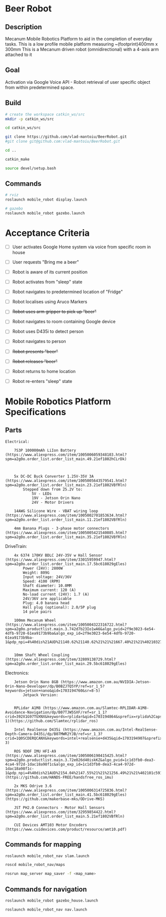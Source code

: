 # Beer Robot

## Description

  Mecanum Mobile Robotics Platform to aid in the completion of everyday tasks.
  This is a low profile mobile platform measuring ~(footprint)400mm x 300mm
  This is a Mecanum driven robot (omnidirectional) with a 4-axis arm attached to it

## Goal

  Activation via Google Voice API - Robot retrieval of user specific object from within
  predetermined space.


## Build

```bash
# create the workspace catkin_ws/src
mkdir -p catkin_ws/src

cd catkin_ws/src

git clone https://github.com/vlad-mantoiu/BeerRobot.git
#git clone git@github.com:vlad-mantoiu/BeerRobot.git

cd ..

catkin_make

source devel/setup.bash

```

## Commands

```bash
# rviz
roslaunch mobile_robot display.launch

# gazebo
roslaunch mobile_robot gazebo.launch
```



# Acceptance Criteria

  - [ ] User activates Google Home system via voice from specific room in house
  - [ ] User requests "Bring me a beer"
  - [ ] Robot is aware of its current position
  - [ ] Robot activates from "sleep" state
  - [ ] Robot navigates to predetermined location of "Fridge"
  - [ ] Robot localises using Aruco Markers
  - [ ] ~~Robot uses arm gripper to pick up "beer"~~
  - [ ] Robot navigates to room containing Google device
  - [ ] Robot uses D435i to detect person
  - [ ] Robot navigates to person
  - [ ] ~~Robot presents "beer"~~
  - [ ] ~~Robot releases "beer"~~
  - [ ] Robot returns to home location
  - [ ] Robot re-enters "sleep" state



# Mobile Robotics Platform Specifications

## Parts

    Electrical:
    
        7S3P 100000mAh LiIon Battery (https://www.aliexpress.com/item/1005006059348103.html?spm=a2g0o.order_list.order_list_main.49.21ef1802hCLrDk)
        


        5x DC-DC Buck Converter 1.25V-35V 3A (https://www.aliexpress.com/item/1005005643579541.html?spm=a2g0o.order_list.order_list_main.23.21ef1802VBfRln)
            Stepped down from 25.2V to:
                5V - LEDs
                19V - Jetson Orin Nano
                24V - Motor Drivers

        14AWG Silicone Wire - VBAT wiring loop (https://www.aliexpress.com/item/1005002701853634.html?spm=a2g0o.order_list.order_list_main.11.21ef1802VBfRln)

        4mm Banana Plugs - 3-phase motor connectors (https://www.aliexpress.com/item/1005005421540085.html?spm=a2g0o.order_list.order_list_main.35.21ef1802VBfRln)

        
  DriveTrain:

        4x 6374 170KV BDLC 24V-35V w Hall Sensor (https://www.aliexpress.com/item/33015959947.html?spm=a2g0o.order_list.order_list_main.17.5bc618029gEles)
            Power (24V): 2800W
            Weight: 809G
            Input voltage: 24V/36V
            Speed: 4100 (RPM)
            Shaft diameter: 10.0MM
            Maximum current: 120 (A)
            No-load current (24V): 1.7 (A)
            24V/36V are applicable
            Plug: 4.0 banana head
            Hall plug (optional): 2.0/5P plug    
            14 pole pairs

        100mm Mecanum Wheel (https://www.aliexpress.com/item/1005004322316722.html?spm=a2g0o.productlist.main.3.742d7b23Io1wA6&algo_pvid=2f9e3023-6e54-4dfb-9720-61ea9173b9ba&algo_exp_id=2f9e3023-6e54-4dfb-9720-61ea9173b9ba-1&pdp_npi=4%40dis%21AUD%21140.62%21140.62%21%21%21667.40%21%21%402103277f17031945637128111ecd8b%2112000028753081982%21sea%21AU%21138612706%21&curPageLogUid=fuOZjpYtogjM)
            

        10mm Shaft Wheel Coupling (https://www.aliexpress.com/item/32809138729.html?spm=a2g0o.order_list.order_list_main.29.5bc618029gEles)

  Electronics:

        Jetson Orin Nano 8GB (https://www.amazon.com.au/NVIDIA-Jetson-Orin-Nano-Developer/dp/B0BZJTQ5YP/ref=sr_1_5?keywords=jetson+nano&qid=1703194760&sr=8-5)
            Jetpack Version: 
            

        RPLidar A1M8 (https://www.amazon.com.au/Slamtec-RPLIDAR-A1M8-Avoidance-Navigation/dp/B07TJW5SXF/ref=sr_1_1?crid=392X1G97TUXNX&keywords=rplidar&qid=1703194864&sprefix=rplida%2Caps%2C367&sr=8-1)(https://github.com/Slamtec/rplidar_ros)

        Intel RealSense D435i (https://www.amazon.com.au/Intel-RealSense-Depth-Camera-D435i/dp/B07MWR2YJB/ref=sr_1_3?crid=1Q0SCDERQCANX&keywords=intel+realsense+d435&qid=1703194907&sprefix=intel+reals%2Caps%2C275&sr=8-3)

        ROS 9DOF IMU HFI-A9 (https://www.aliexpress.com/item/1005006190415425.html?spm=a2g0o.productlist.main.3.72e026d40iskKZ&algo_pvid=1c1d3fb0-dea3-4ca4-972d-1dac18a98f1c&algo_exp_id=1c1d3fb0-dea3-4ca4-972d-1dac18a98f1c-1&pdp_npi=4%40dis%21AUD%2154.04%2147.55%21%21%21256.49%21%21%402101c59117031949323855357eee27%2112000036199684567%21sea%21AU%21138612706%21&curPageLogUid=pzQXO1gJpTkT)(https://github.com/HANDS-FREE/handsfree_ros_imu)

        2x MKS Odrive 3.6 (https://www.aliexpress.com/item/1005006314725836.html?spm=a2g0o.order_list.order_list_main.41.5bc618029gEles) (https://github.com/makerbase-mks/ODrive-MKS)

        JST PH2.0 Connectors - Motor Hall Sensors (https://www.aliexpress.com/item/32959854422.html?spm=a2g0o.order_list.order_list_main.5.21ef1802VBfRln)

        CUI Devices AMT103 Motor Encoders (https://www.cuidevices.com/product/resource/amt10.pdf)

## Commands for mapping

```bash
roslaunch mobile_robot_nav slam.launch

roscd mobile_robot_nav/maps

rosrun map_server map_saver -f <map_name>
```

## Commands for navigation

```bash
roslaunch mobile_robot gazebo_house.launch

roslaunch mobile_robot_nav nav.launch
```

        

